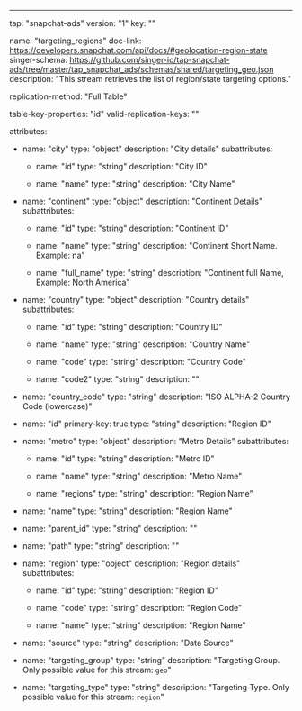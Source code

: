 ---
tap: "snapchat-ads"
version: "1"
key: ""

name: "targeting_regions"
doc-link: https://developers.snapchat.com/api/docs/#geolocation-region-state
singer-schema: https://github.com/singer-io/tap-snapchat-ads/tree/master/tap_snapchat_ads/schemas/shared/targeting_geo.json
description: "This stream retrieves the list of region/state targeting options."

replication-method: "Full Table"

table-key-properties: "id"
valid-replication-keys: ""

attributes:
  - name: "city"
    type: "object"
    description: "City details"
    subattributes:
    - name: "id"
      type: "string"
      description: "City ID"

    - name: "name"
      type: "string"
      description: "City Name"


  - name: "continent"
    type: "object"
    description: "Continent Details"
    subattributes:
    - name: "id"
      type: "string"
      description: "Continent ID"

    - name: "name"
      type: "string"
      description: "Continent Short Name. Example: na"

    - name: "full_name"
      type: "string"
      description: "Continent full Name, Example: North America"


  - name: "country"
    type: "object"
    description: "Country details"
    subattributes:
    - name: "id"
      type: "string"
      description: "Country ID"

    - name: "name"
      type: "string"
      description: "Country Name"

    - name: "code"
      type: "string"
      description: "Country Code"

    - name: "code2"
      type: "string"
      description: ""


  - name: "country_code"
    type: "string"
    description: "ISO ALPHA-2 Country Code (lowercase)"

  - name: "id"
    primary-key: true
    type: "string"
    description: "Region ID"

  - name: "metro"
    type: "object"
    description: "Metro Details"
    subattributes:
    - name: "id"
      type: "string"
      description: "Metro ID"

    - name: "name"
      type: "string"
      description: "Metro Name"

    - name: "regions"
      type: "string"
      description: "Region Name"


  - name: "name"
    type: "string"
    description: "Region Name"

  - name: "parent_id"
    type: "string"
    description: ""

  - name: "path"
    type: "string"
    description: ""

  - name: "region"
    type: "object"
    description: "Region details"
    subattributes:
    - name: "id"
      type: "string"
      description: "Region ID"

    - name: "code"
      type: "string"
      description: "Region Code"

    - name: "name"
      type: "string"
      description: "Region Name"


  - name: "source"
    type: "string"
    description: "Data Source"

  - name: "targeting_group"
    type: "string"
    description: "Targeting Group. Only possible value for this stream: `geo`"

  - name: "targeting_type"
    type: "string"
    description: "Targeting Type. Only possible value for this stream: `region`"

